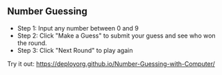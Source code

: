 ## Number Guessing

- Step 1: Input any number between 0 and 9
- Step 2: Click "Make a Guess" to submit your guess and see who won the round.
- Step 3: Click "Next Round" to play again

Try it out: 
https://deployorg.github.io/Number-Guessing-with-Computer/

